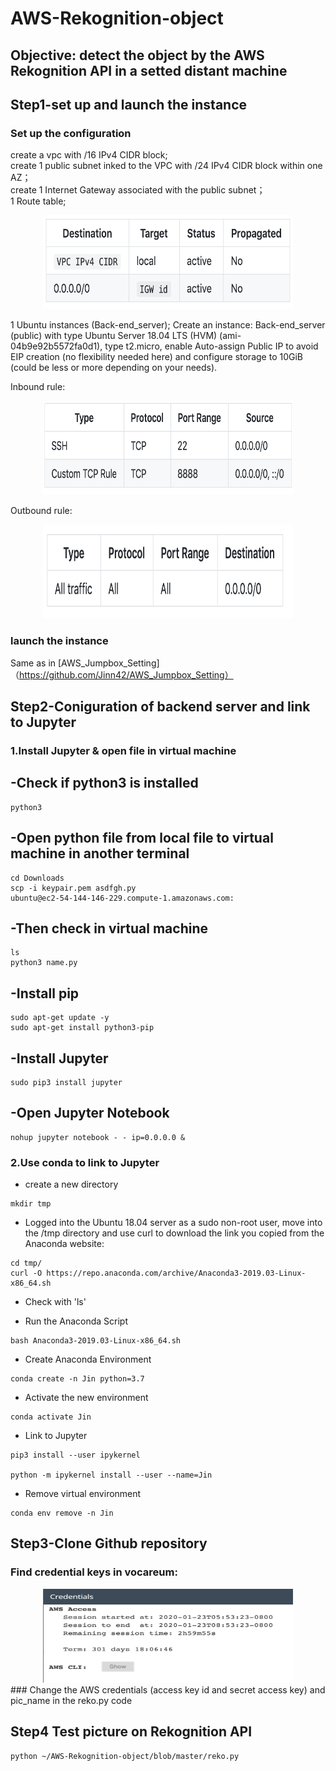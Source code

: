 # AWS-Rekognition-object
## Objective: detect the object by the AWS Rekognition API in a setted distant machine
## Step1-set up and launch the instance
### Set up the configuration

create a vpc with /16 IPv4 CIDR block;  
create 1 public subnet inked to the VPC with /24 IPv4 CIDR block within one AZ；  
create 1 Internet Gateway associated with the public subnet；  
1 Route table;  

<div align=center><img width="400" height="150" src="https://github.com/Jinn42/AWS-Rekognition-object/blob/master/pic/routetable.png"/></div>

1 Ubuntu instances (Back-end_server);
Create an instance: Back-end_server (public) with type Ubuntu Server 18.04 LTS (HVM) (ami-04b9e92b5572fa0d1), type t2.micro, enable Auto-assign Public IP to avoid EIP creation (no flexibility needed here) and configure storage to 10GiB (could be less or more depending on your needs).


Inbound rule:  
<div align=center><img width="400" height="150" src="https://github.com/Jinn42/AWS-Rekognition-object/blob/master/pic/inboundrule.png"/></div>

Outbound rule:  
<div align=center><img width="400" height="150" src="https://github.com/Jinn42/AWS-Rekognition-object/blob/master/pic/outboundrule.png"/></div>  

### launch the instance
Same as in [AWS_Jumpbox_Setting]（https://github.com/Jinn42/AWS_Jumpbox_Setting）


## Step2-Coniguration of backend server and link to Jupyter
### 1.Install Jupyter & open file in virtual machine
## -Check if python3 is installed
```
python3
```
## -Open python file from local file to virtual machine in another terminal
```
cd Downloads
scp -i keypair.pem asdfgh.py
ubuntu@ec2-54-144-146-229.compute-1.amazonaws.com:
```
## -Then check in virtual machine
```
ls
python3 name.py
```
## -Install pip
```
sudo apt-get update -y
sudo apt-get install python3-pip
```
## -Install Jupyter
```
sudo pip3 install jupyter
```
## -Open Jupyter Notebook
```
nohup jupyter notebook - - ip=0.0.0.0 &
```

### 2.Use conda to link to Jupyter

- create a new directory
```
mkdir tmp
```
- Logged into the Ubuntu 18.04 server as a sudo non-root user, move into the /tmp directory and use curl to download the link you copied from the Anaconda website:
```
cd tmp/
curl -O https://repo.anaconda.com/archive/Anaconda3-2019.03-Linux-x86_64.sh
```
- Check with 'ls'

- Run the Anaconda Script
```
bash Anaconda3-2019.03-Linux-x86_64.sh
```
- Create Anaconda Environment
```
conda create -n Jin python=3.7
```
- Activate the new environment
```
conda activate Jin
```
- Link to Jupyter
```
pip3 install --user ipykernel

python -m ipykernel install --user --name=Jin
```
- Remove virtual environment
```
conda env remove -n Jin
```


## Step3-Clone Github repository
### Find credential keys in vocareum:
<div align=center><img width="400" height="150" src="https://github.com/Jinn42/AWS-Rekognition-object/blob/master/pic/AWS_credentials.png"/></div>  
### Change the AWS credentials (access key id and secret access key) and pic_name in the reko.py code

## Step4 Test picture on Rekognition API 
```
python ~/AWS-Rekognition-object/blob/master/reko.py
```

